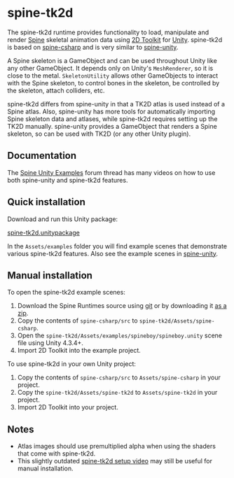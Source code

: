 # spine-tk2d

The spine-tk2d runtime provides functionality to load, manipulate and render [Spine](http://esotericsoftware.com) skeletal animation data using [2D Toolkit](http://www.unikronsoftware.com/2dtoolkit/) for [Unity](http://unity3d.com/). spine-tk2d is based on [spine-csharp](https://github.com/EsotericSoftware/spine-runtimes/tree/master/spine-csharp) and is very similar to [spine-unity](https://github.com/EsotericSoftware/spine-runtimes/tree/master/spine-unity).

A Spine skeleton is a GameObject and can be used throughout Unity like any other GameObject. It depends only on Unity's `MeshRenderer`, so it is close to the metal. `SkeletonUtility` allows other GameObjects to interact with the Spine skeleton, to control bones in the skeleton, be controlled by the skeleton, attach colliders, etc.

spine-tk2d differs from spine-unity in that a TK2D atlas is used instead of a Spine atlas. Also, spine-unity has more tools for automatically importing Spine skeleton data and atlases, while spine-tk2d requires setting up the TK2D manually. spine-unity provides a GameObject that renders a Spine skeleton, so can be used with TK2D (or any other Unity plugin).

## Documentation

The [Spine Unity Examples](http://esotericsoftware.com/forum/viewtopic.php?f=3&t=3318) forum thread has many videos on how to use both spine-unity and spine-tk2d features.

## Quick installation

Download and run this Unity package:

[spine-tk2d.unitypackage](http://esotericsoftware.com/files/runtimes/unity/spine-tk2d.unitypackage)

In the `Assets/examples` folder you will find example scenes that demonstrate various spine-tk2d features. Also see the example scenes in [spine-unity](https://github.com/EsotericSoftware/spine-runtimes/tree/master/spine-unity).

## Manual installation

To open the spine-tk2d example scenes:

1. Download the Spine Runtimes source using [git](https://help.github.com/articles/set-up-git) or by downloading it [as a zip](https://github.com/EsotericSoftware/spine-runtimes/archive/master.zip).
1. Copy the contents of `spine-csharp/src` to `spine-tk2d/Assets/spine-csharp`.
1. Open the `spine-tk2d/Assets/examples/spineboy/spineboy.unity` scene file using Unity 4.3.4+.
1. Import 2D Toolkit into the example project.

To use spine-tk2d in your own Unity project:

1. Copy the contents of `spine-csharp/src` to `Assets/spine-csharp` in your project.
1. Copy the `spine-tk2d/Assets/spine-tk2d` to `Assets/spine-tk2d` in your project.
1. Import 2D Toolkit into your project.

## Notes

- Atlas images should use premultiplied alpha when using the shaders that come with spine-tk2d.
- This slightly outdated [spine-tk2d setup video](http://www.youtube.com/watch?v=dnQbS9ap-i8) may still be useful for manual installation.
